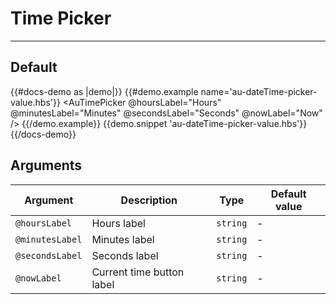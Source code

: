 # Time Picker

---

## Default

{{#docs-demo as |demo|}}
  {{#demo.example name='au-dateTime-picker-value.hbs'}}
    <AuTimePicker @hoursLabel="Hours" @minutesLabel="Minutes" @secondsLabel="Seconds" @nowLabel="Now" />
  {{/demo.example}}
  {{demo.snippet 'au-dateTime-picker-value.hbs'}}
{{/docs-demo}}

## Arguments

| Argument      | Description | Type | Default value |
| ------------- | ----------- | ---- | ------------- |
| `@hoursLabel` | Hours label  | `string` | - |
| `@minutesLabel` | Minutes label  | `string` | - |
| `@secondsLabel` | Seconds label  | `string` | - |
| `@nowLabel` | Current time button label  | `string` | - |
